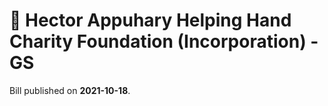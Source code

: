 # 📄  Hector Appuhary Helping Hand Charity Foundation (Incorporation) - GS

Bill published on **2021-10-18**.

